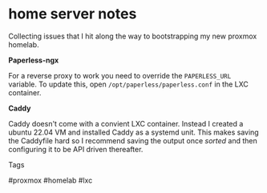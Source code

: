 # home server notes

Collecting issues that I hit along the way to bootstrapping my new proxmox homelab.

**Paperless-ngx**

For a reverse proxy to work you need to override the `PAPERLESS_URL` variable. To update this,
open `/opt/paperless/paperless.conf` in the LXC container.

**Caddy**

Caddy doesn't come with a convient LXC container. Instead I created a ubuntu 22.04
VM and installed Caddy as a systemd unit. This makes saving the Caddyfile
hard so I recommend saving the output once *sorted* and then configuring
it to be API driven thereafter.

Tags

  #proxmox #homelab #lxc

